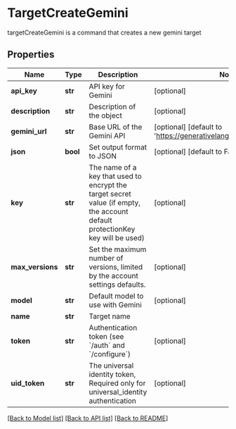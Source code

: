 # TargetCreateGemini

targetCreateGemini is a command that creates a new gemini target
## Properties
Name | Type | Description | Notes
------------ | ------------- | ------------- | -------------
**api_key** | **str** | API key for Gemini | [optional] 
**description** | **str** | Description of the object | [optional] 
**gemini_url** | **str** | Base URL of the Gemini API | [optional] [default to 'https://generativelanguage.googleapis.com']
**json** | **bool** | Set output format to JSON | [optional] [default to False]
**key** | **str** | The name of a key that used to encrypt the target secret value (if empty, the account default protectionKey key will be used) | [optional] 
**max_versions** | **str** | Set the maximum number of versions, limited by the account settings defaults. | [optional] 
**model** | **str** | Default model to use with Gemini | [optional] 
**name** | **str** | Target name | 
**token** | **str** | Authentication token (see &#x60;/auth&#x60; and &#x60;/configure&#x60;) | [optional] 
**uid_token** | **str** | The universal identity token, Required only for universal_identity authentication | [optional] 

[[Back to Model list]](../README.md#documentation-for-models) [[Back to API list]](../README.md#documentation-for-api-endpoints) [[Back to README]](../README.md)


